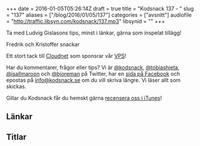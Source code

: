 +++
date = 2016-01-05T05:26:14Z
draft = true
title = "Kodsnack 137 - "
slug = "137"
aliases = ["/blog/2016/01/05/137"]
categories = ["avsnitt"]
audiofile = "http://traffic.libsyn.com/kodsnack/137.mp3"
libsynid = ""
+++

Ta med Ludvig Gislasons tips, minst i länkar, gärna som inspelat tillägg!

Fredrik och Kristoffer snackar

Ett stort tack till [Cloudnet](http://www.cloudnet.se) som sponsrar vår [VPS](http://en.wikipedia.org/wiki/Virtual_private_server)!

Har du kommentarer, frågor eller tips? Vi är [@kodsnack](https://www.twitter.com/kodsnack), [@tobiashieta](https://www.twitter.com/tobiashieta), [@isallmaroon](https://www.twitter.com/isallmaroon) och [@bjoreman](https://www.twitter.com/bjoreman) på Twitter, har en [sida på Facebook](https://www.facebook.com/kodsnack) och epostas på [info@kodsnack.se](mailto:info@kodsnack.se) om du vill skriva längre. Vi läser allt som skickas.

Gillar du Kodsnack får du hemskt gärna [recensera oss i iTunes](http://itunes.apple.com/se/podcast/kodsnack/id561631498?l=en)!

## Länkar ##

## Titlar ##